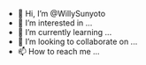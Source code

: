 - 👋 Hi, I’m @WillySunyoto
- 👀 I’m interested in ...
- 🌱 I’m currently learning ...
- 💞️ I’m looking to collaborate on ...
- 📫 How to reach me ...

<!---
WillySunyoto/WillySunyoto is a ✨ special ✨ repository because its `README.md` (this file) appears on your GitHub profile.
You can click the Preview link to take a look at your changes.
--->
